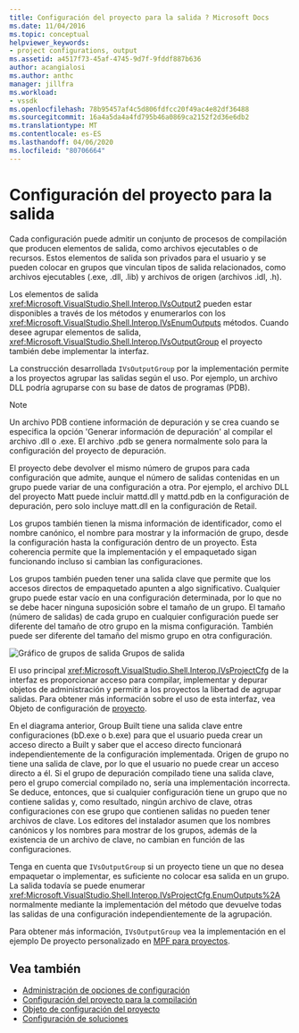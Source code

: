 ```yaml
---
title: Configuración del proyecto para la salida ? Microsoft Docs
ms.date: 11/04/2016
ms.topic: conceptual
helpviewer_keywords:
- project configurations, output
ms.assetid: a4517f73-45af-4745-9d7f-9fddf887b636
author: acangialosi
ms.author: anthc
manager: jillfra
ms.workload:
- vssdk
ms.openlocfilehash: 78b95457af4c5d806fdfcc20f49ac4e82df36488
ms.sourcegitcommit: 16a4a5da4a4fd795b46a0869ca2152f2d36e6db2
ms.translationtype: MT
ms.contentlocale: es-ES
ms.lasthandoff: 04/06/2020
ms.locfileid: "80706664"
---
```

# <a name="project-configuration-for-output"></a>Configuración del proyecto para la salida
Cada configuración puede admitir un conjunto de procesos de compilación que producen elementos de salida, como archivos ejecutables o de recursos. Estos elementos de salida son privados para el usuario y se pueden colocar en grupos que vinculan tipos de salida relacionados, como archivos ejecutables (.exe, .dll, .lib) y archivos de origen (archivos .idl, .h).

 Los elementos de salida <xref:Microsoft.VisualStudio.Shell.Interop.IVsOutput2> pueden estar disponibles a través de los métodos y enumerarlos con los <xref:Microsoft.VisualStudio.Shell.Interop.IVsEnumOutputs> métodos. Cuando desee agrupar elementos de salida, <xref:Microsoft.VisualStudio.Shell.Interop.IVsOutputGroup> el proyecto también debe implementar la interfaz.

 La construcción desarrollada `IVsOutputGroup` por la implementación permite a los proyectos agrupar las salidas según el uso. Por ejemplo, un archivo DLL podría agruparse con su base de datos de programas (PDB).

> [!NOTE]
> Un archivo PDB contiene información de depuración y se crea cuando se especifica la opción 'Generar información de depuración' al compilar el archivo .dll o .exe. El archivo .pdb se genera normalmente solo para la configuración del proyecto de depuración.

 El proyecto debe devolver el mismo número de grupos para cada configuración que admite, aunque el número de salidas contenidas en un grupo puede variar de una configuración a otra. Por ejemplo, el archivo DLL del proyecto Matt puede incluir mattd.dll y mattd.pdb en la configuración de depuración, pero solo incluye matt.dll en la configuración de Retail.

 Los grupos también tienen la misma información de identificador, como el nombre canónico, el nombre para mostrar y la información de grupo, desde la configuración hasta la configuración dentro de un proyecto. Esta coherencia permite que la implementación y el empaquetado sigan funcionando incluso si cambian las configuraciones.

 Los grupos también pueden tener una salida clave que permite que los accesos directos de empaquetado apunten a algo significativo. Cualquier grupo puede estar vacío en una configuración determinada, por lo que no se debe hacer ninguna suposición sobre el tamaño de un grupo. El tamaño (número de salidas) de cada grupo en cualquier configuración puede ser diferente del tamaño de otro grupo en la misma configuración. También puede ser diferente del tamaño del mismo grupo en otra configuración.

 ![Gráfico de grupos de salida](../../extensibility/internals/media/vsoutputgroups.gif "vsOutputGroups") Grupos de salida

 El uso principal <xref:Microsoft.VisualStudio.Shell.Interop.IVsProjectCfg> de la interfaz es proporcionar acceso para compilar, implementar y depurar objetos de administración y permitir a los proyectos la libertad de agrupar salidas. Para obtener más información sobre el uso de esta interfaz, vea Objeto de configuración de [proyecto](../../extensibility/internals/project-configuration-object.md).

 En el diagrama anterior, Group Built tiene una salida clave entre configuraciones (bD.exe o b.exe) para que el usuario pueda crear un acceso directo a Built y saber que el acceso directo funcionará independientemente de la configuración implementada. Origen de grupo no tiene una salida de clave, por lo que el usuario no puede crear un acceso directo a él. Si el grupo de depuración compilado tiene una salida clave, pero el grupo comercial compilado no, sería una implementación incorrecta. Se deduce, entonces, que si cualquier configuración tiene un grupo que no contiene salidas y, como resultado, ningún archivo de clave, otras configuraciones con ese grupo que contienen salidas no pueden tener archivos de clave. Los editores del instalador asumen que los nombres canónicos y los nombres para mostrar de los grupos, además de la existencia de un archivo de clave, no cambian en función de las configuraciones.

 Tenga en cuenta que `IVsOutputGroup` si un proyecto tiene un que no desea empaquetar o implementar, es suficiente no colocar esa salida en un grupo. La salida todavía se puede enumerar <xref:Microsoft.VisualStudio.Shell.Interop.IVsProjectCfg.EnumOutputs%2A> normalmente mediante la implementación del método que devuelve todas las salidas de una configuración independientemente de la agrupación.

 Para obtener más información, `IVsOutputGroup` vea la implementación en el ejemplo De proyecto personalizado en [MPF para proyectos](https://github.com/tunnelvisionlabs/MPFProj10).

## <a name="see-also"></a>Vea también
- [Administración de opciones de configuración](../../extensibility/internals/managing-configuration-options.md)
- [Configuración del proyecto para la compilación](../../extensibility/internals/project-configuration-for-building.md)
- [Objeto de configuración del proyecto](../../extensibility/internals/project-configuration-object.md)
- [Configuración de soluciones](../../extensibility/internals/solution-configuration.md)
